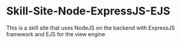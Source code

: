 # Skill-Site-Node-ExpressJS-EJS
This is a skill site that uses NodeJS on the backend with ExpressJS framework and EJS for the view engine
